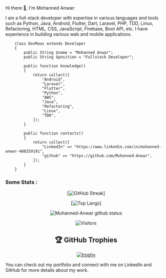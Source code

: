 Hi there 👋, I'm Mohanned Anwar:

I am a full-stack developer with expertise in various languages and tools such as Python, Java, Android, Flutter, Dart, Laravel, PHP, TDD, Linux, Refactoring, HTML, CSS, JavaScript, Firebase, Boot API, etc. I have experience in building various web and mobile applications.

```
    class DevMaas extends Developer
    {
        public String $name = "Mohanned Anwar";
        public String $position = "Fullstack Developer";
    
        public function knowledge()
        {
            return collect([
                "Android",
                "Laravel",
                "Flutter",
                "Python",
                "AWS",
                "Java",
                "Refactoring",
                "Linux",
                "TDD",
            ]);
        }

        public function contacts()
        {
            return collect([
                "LinkedIn" => "https://www.linkedin.com/in/mohanned-anwar-480259191",
                "github" => "https://github.com/Muhanned-Anwar",
            ]);
        }
    }
```


### Some Stats :

<div id="header" align="center">

[![GitHub Streak](https://github-readme-streak-stats.herokuapp.com/?user=Muhanned-Anwar&theme=dark&background=000000)]

[![Top Langs](https://github-readme-stats.vercel.app/api/top-langs/?username=Muhanned-Anwar&layout=compact&theme=vision-friendly-dark)]

![Muhanned-Anwar github status](https://github-readme-stats.vercel.app/api?username=Muhanned-Anwar&layout=compact&theme=vision-friendly-dark)

![Visitors](https://visitor-badge.laobi.icu/badge?page_id=Muhanned-Anwar.Muhanned-Anwar)

## 🏆 GitHub Trophies

[![trophy](https://github-profile-trophy.vercel.app/?username=Muhanned-Anwar&rank=SSS,SSS,SS,S,AAA,AA,A&heme=vision-friendly-dark&column=6)](https://github.com/Muhanned-Anwar)

    
</div>

You can check out my portfolio and connect with me on LinkedIn and GitHub for more details about my work.

